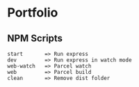 # Portfolio

## NPM Scripts
```
start       => Run express
dev         => Run express in watch mode
web-watch   => Parcel watch
web         => Parcel build
clean       => Remove dist folder
```